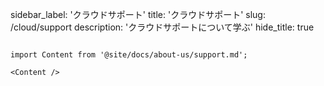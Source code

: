 sidebar_label: 'クラウドサポート'
title: 'クラウドサポート'
slug: /cloud/support
description: 'クラウドサポートについて学ぶ'
hide_title: true
```

import Content from '@site/docs/about-us/support.md';

<Content />

